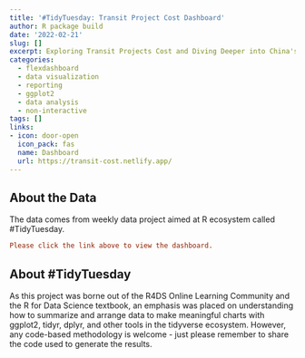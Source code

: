 ```yaml
---
title: '#TidyTuesday: Transit Project Cost Dashboard'
author: R package build
date: '2022-02-21'
slug: []
excerpt: Exploring Transit Projects Cost and Diving Deeper into China's Transit Projects
categories:
  - flexdashboard
  - data visualization
  - reporting
  - ggplot2
  - data analysis
  - non-interactive
tags: []
links:
- icon: door-open
  icon_pack: fas
  name: Dashboard
  url: https://transit-cost.netlify.app/
---
```


## About the Data

The data comes from weekly data project aimed at R ecosystem called #TidyTuesday. 

```toml
Please click the link above to view the dashboard. 
```

## About #TidyTuesday

As this project was borne out of the R4DS Online Learning Community and the R for Data Science textbook, an emphasis was placed on understanding how to summarize and arrange data to make meaningful charts with ggplot2, tidyr, dplyr, and other tools in the tidyverse ecosystem. However, any code-based methodology is welcome - just please remember to share the code used to generate the results.



